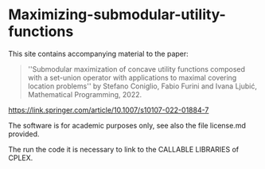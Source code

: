 # Maximizing-submodular-utility-functions

This site contains accompanying material to the paper:

> ''Submodular maximization of concave utility functions composed with a set-union operator with applications to maximal covering location problems'' by Stefano Coniglio, Fabio Furini and Ivana Ljubić, Mathematical Programming, 2022.

https://link.springer.com/article/10.1007/s10107-022-01884-7

The software is for academic purposes only, see also the file license.md provided.

The run the code it is necessary to link to the CALLABLE LIBRARIES of CPLEX.
